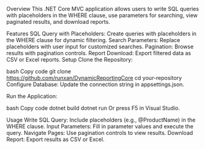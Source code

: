 Overview
This .NET Core MVC application allows users to write SQL queries with placeholders in the WHERE clause, use parameters for searching, view paginated results, and download reports.

Features
SQL Query with Placeholders: Create queries with placeholders in the WHERE clause for dynamic filtering.
Search Parameters: Replace placeholders with user input for customized searches.
Pagination: Browse results with pagination controls.
Report Download: Export filtered data as CSV or Excel reports.
Setup
Clone the Repository:

bash
Copy code
git clone https://github.com/runxan/DynamicReportingCore
cd your-repository
Configure Database: Update the connection string in appsettings.json.

Run the Application:

bash
Copy code
dotnet build
dotnet run
Or press F5 in Visual Studio.

Usage
Write SQL Query: Include placeholders (e.g., @ProductName) in the WHERE clause.
Input Parameters: Fill in parameter values and execute the query.
Navigate Pages: Use pagination controls to view results.
Download Report: Export results as CSV or Excel.
